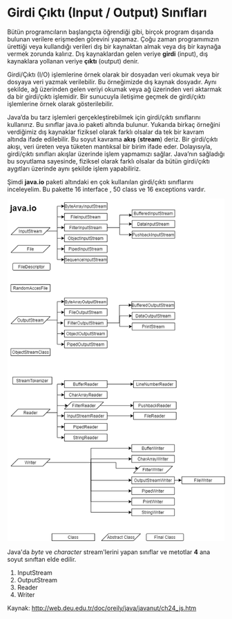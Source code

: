 # Girdi Çıktı (Input / Output) Sınıfları

Bütün programcıların başlangıçta öğrendiği gibi, birçok program dışarıda bulunan verilere erişmeden görevini yapamaz. Çoğu zaman programımızın ürettiği veya kullandığı verileri dış bir kaynaktan almak veya dış bir kaynağa vermek zorunda kalırız. Dış kaynaklardan gelen veriye **girdi** (input), dış kaynaklara yollanan veriye **çıktı** (output) denir.

Girdi/Çıktı (I/O) işlemlerine örnek olarak bir dosyadan veri okumak veya bir dosyaya veri yazmak verilebilir. Bu örneğimizde dış kaynak dosyadır. Aynı şekilde, ağ üzerinden gelen veriyi okumak veya ağ üzerinden veri aktarmak da bir girdi/çıktı işlemidir. Bir sunucuyla iletişime geçmek de girdi/çıktı işlemlerine örnek olarak gösterilebilir.

Java’da bu tarz işlemleri gerçekleştirebilmek için girdi/çıktı sınıflarını kullanırız. Bu sınıflar java.io paketi altında bulunur. Yukarıda birkaç örneğini verdiğimiz dış kaynaklar fiziksel olarak farklı olsalar da tek bir kavram altında ifade edilebilir. Bu soyut kavrama **akış** (**stream**) deriz. Bir girdi/çıktı akışı, veri üreten veya tüketen mantıksal bir birim ifade eder. Dolayısıyla, girdi/çıktı sınıfları akışlar üzerinde işlem yapmamızı sağlar. Java’nın sağladığı bu soyutlama sayesinde, fiziksel olarak farklı olsalar da bütün girdi/çıktı aygıtları üzerinde aynı şekilde işlem yapabiliriz.

Şimdi **java.io** paketi altındaki en çok kullanılan girdi/çıktı sınıflarını inceleyelim. Bu pakette 16 interface , 50 class ve 16 exceptions vardır.

![javaio](figures/javaio.png)



Java'da *byte* ve *character* stream'lerini yapan sınıflar ve metotlar **4** ana soyut sınıftan elde edilir.

1. InputStream
2. OutputStream
3. Reader
4. Writer

Kaynak: http://web.deu.edu.tr/doc/oreily/java/javanut/ch24_js.htm
